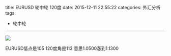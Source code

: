 title: EURUSD 轮中轮 120度
date: 2015-12-11 22:55:22
categories: 外汇分析
tags:
- 轮中轮
---
![](http://eurusd.qiniudn.com/126.png)

EURUSD低点是105 120度角是113 意思1.0500涨到1.1300


